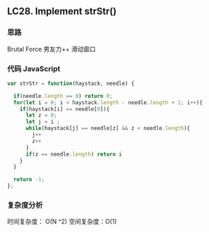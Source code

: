 ## LC28. Implement strStr()

### 思路

Brutal Force 男友力++
滑动窗口

### 代码 JavaScript

```JavaScript
var strStr = function(haystack, needle) {

  if(needle.length == 0) return 0;
  for(let i = 0; i < haystack.length - needle.length + 1; i++){
    if(haystack[i] == needle[0]){
      let z = 0;
      let j = i ;
      while(haystack[j] == needle[z] && z < needle.length){
        j++
        z++
      }
      if(z == needle.length) return i
    }
  }

  return -1;
};

```

### 复杂度分析

时间复杂度： O(N ^2)
空间复杂度：O(1)
